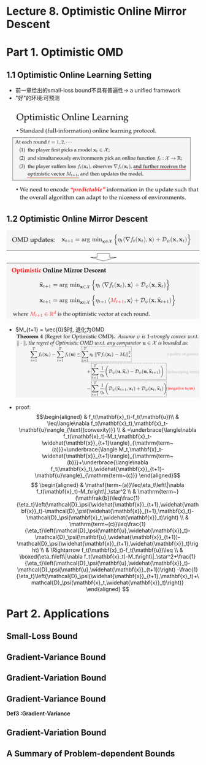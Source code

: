 # Lecture 8. Optimistic Online Mirror Descent


# Part 1. Optimistic OMD
## 1.1 Optimistic Online Learning Setting

- 前一章给出的small-loss bound不具有普遍性$\to$ a unified framework
- "好"的环境:可预测

![alt text](image.png)
## 1.2 Optimistic Online Mirror Descent
![alt text](image-1.png)
- $M_{t+1} = \vec{0}$时, 退化为OMD
![alt text](image-2.png)

- proof:
$$\begin{aligned}
 & f_t(\mathbf{x}_t)-f_t(\mathbf{u})\\
 & \leq\langle\nabla f_t(\mathbf{x}_t),\mathbf{x}_t-\mathbf{u}\rangle_{\text{(convexity)}} \\
 & =\underbrace{\langle\nabla f_t(\mathbf{x}_t)-M_t,\mathbf{x}_t-\widehat{\mathbf{x}}_{t+1}\rangle}_{\mathrm{term~(a)}}+\underbrace{\langle M_t,\mathbf{x}_t-\widehat{\mathbf{x}}_{t+1}\rangle}_{\mathrm{term~(b)}}+\underbrace{\langle\nabla f_t(\mathbf{x}_t),\widehat{\mathbf{x}}_{t+1}-\mathbf{u}\rangle}_{\mathrm{term~(c)}}
\end{aligned}$$
$$
\begin{aligned}
& \mathsf{term~(a)}\leq\eta_t\left\|\nabla f_t(\mathbf{x}_t)-M_t\right\|_\star^2 \\
& \mathrm{term~}(\mathfrak{b})\leq\frac{1}{\eta_t}\left(\mathcal{D}_\psi(\widehat{\mathbf{x}}_{t+1},\widehat{\mathbf{x}}_t)-\mathcal{D}_\psi(\widehat{\mathbf{x}}_{t+1},\mathbf{x}_t)-\mathcal{D}_\psi(\mathbf{x}_t,\widehat{\mathbf{x}}_t)\right) \\
& \mathrm{term~(c)}\leq\frac{1}{\eta_t}\left(\mathcal{D}_\psi(\mathbf{u},\widehat{\mathbf{x}}_t)-\mathcal{D}_\psi(\mathbf{u},\widehat{\mathbf{x}}_{t+1})-\mathcal{D}_\psi(\widehat{\mathbf{x}}_{t+1},\widehat{\mathbf{x}}_t)\right) \\
& \Rightarrow f_t(\mathbf{x}_t)-f_t(\mathbf{u})\leq \\
& \boxed{\eta_t\left\|\nabla f_t(\mathbf{x}_t)-M_t\right\|_\star^2+\frac{1}{\eta_t}\left(\mathcal{D}_\psi(\mathbf{u},\widehat{\mathbf{x}}_t)-\mathcal{D}_\psi(\mathbf{u},\widehat{\mathbf{x}}_{t+1})\right)
-\frac{1}{\eta_t}\left(\mathcal{D}_\psi(\widehat{\mathbf{x}}_{t+1},\mathbf{x}_t)+\mathcal{D}_\psi(\mathbf{x}_t,\widehat{\mathbf{x}}_t)\right)}
\end{aligned}
$$
# Part 2. Applications
## Small-Loss Bound

## Gradient-Variance Bound

## Gradient-Variation Bound

## Gradient-Variance Bound
**Def3 :Gradient-Variance**


## Gradient-Variation Bound


## A Summary of Problem-dependent Bounds





